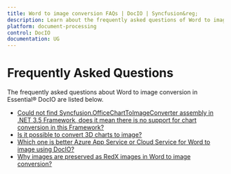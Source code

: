 ```yaml
---
title: Word to image conversion FAQs | DocIO | Syncfusion&reg;
description: Learn about the frequently asked questions of Word to image conversion in the .NET Word (DocIO) library.
platform: document-processing
control: DocIO
documentation: UG
---
```


# Frequently Asked Questions

The frequently asked questions about Word to image conversion in Essential&reg; DocIO are listed below.

* [Could not find Syncfusion.OfficeChartToImageConverter assembly in .NET 3.5 Framework, does it mean there is no support for chart conversion in this Framework?](https://help.syncfusion.com/document-processing/word/conversions/word-to-image/net/word-to-image-conversion-faqs#could-not-find-syncfusionofficecharttoimageconverter-assembly-in-net-35-framework-does-it-mean-there-is-no-support-for-chart-conversion-in-this-framework)
* [Is it possible to convert 3D charts to image?](https://help.syncfusion.com/document-processing/word/conversions/word-to-image/net/word-to-image-conversion-faqs#is-it-possible-to-convert-3d-charts-to-image)
* [Which one is better Azure App Service or Cloud Service for Word to image using DocIO?](https://help.syncfusion.com/document-processing/word/conversions/word-to-image/net/word-to-image-conversion-faqs#which-one-is-better-azure-app-service-or-cloud-service-for-word-to-image-using-docio)
* [Why images are preserved as RedX images in Word to image conversion?](https://help.syncfusion.com/document-processing/word/conversions/word-to-image/net/word-to-image-conversion-faqs#why-images-are-preserved-as-redx-images-in-word-to-image-conversion)
